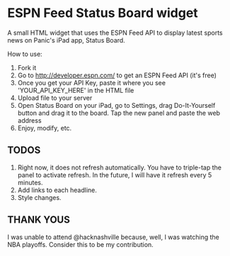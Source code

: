 ESPN Feed Status Board widget
======================

A small HTML widget that uses the ESPN Feed API to display latest sports news on Panic's iPad app, Status Board.

How to use:

1. Fork it
2. Go to http://developer.espn.com/ to get an ESPN Feed API (it's free)
3. Once you get your API Key, paste it where you see 'YOUR_API_KEY_HERE' in the HTML file
4. Upload file to your server
5. Open Status Board on your iPad, go to Settings, drag Do-It-Yourself button and drag it to the board. Tap the new panel and paste the web address
6. Enjoy, modify, etc.

TODOS
-----
1. Right now, it does not refresh automatically. You have to triple-tap the panel to activate refresh. In the future, I will have it refresh every 5 minutes.
2. Add links to each headline.
3. Style changes.


THANK YOUS
----------
I was unable to attend @hacknashville because, well, I was watching the NBA playoffs. Consider this to be my contribution.

